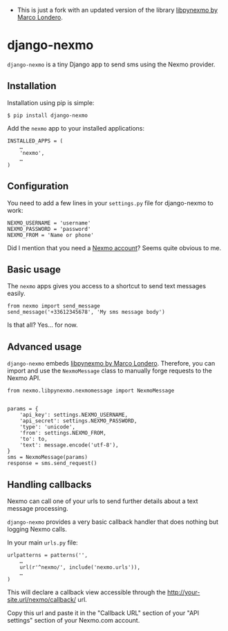 - This is just a fork with an updated version of the library [libpynexmo by Marco Londero](https://github.com/marcuz/libpynexmo).


# django-nexmo

`django-nexmo` is a tiny Django app to send sms using the Nexmo provider.

## Installation

Installation using pip is simple:

    $ pip install django-nexmo

Add the `nexmo` app to your installed applications:

    INSTALLED_APPS = (
        …
        'nexmo',
        …
    )

## Configuration

You need to add a few lines in your `settings.py` file for django-nexmo to work:

    NEXMO_USERNAME = 'username'
    NEXMO_PASSWORD = 'password'
    NEXMO_FROM = 'Name or phone'

Did I mention that you need a [Nexmo account](https://www.nexmo.com/)?
Seems quite obvious to me.


## Basic usage

The `nexmo` apps gives you access to a shortcut to send text messages easily.

    from nexmo import send_message
    send_message('+33612345678', 'My sms message body')

Is that all? Yes… for now.


## Advanced usage

`django-nexmo` embeds [libpynexmo by Marco Londero](https://github.com/marcuz/libpynexmo).
Therefore, you can import and use the `NexmoMessage` class to manually forge
requests to the Nexmo API.

    from nexmo.libpynexmo.nexmomessage import NexmoMessage


    params = {
        'api_key': settings.NEXMO_USERNAME,
        'api_secret': settings.NEXMO_PASSWORD,
        'type': 'unicode',
        'from': settings.NEXMO_FROM,
        'to': to,
        'text': message.encode('utf-8'),
    }
    sms = NexmoMessage(params)
    response = sms.send_request()


## Handling callbacks

Nexmo can call one of your urls to send further details about a text message processing.

`django-nexmo` provides a very basic callback handler that does nothing but logging
Nexmo calls.

In your main `urls.py` file:

    urlpatterns = patterns('',
        …
        url(r'^nexmo/', include('nexmo.urls')),
        …
    )

This will declare a callback view accessible through the
http://your-site.url/nexmo/callback/ url.

Copy this url and paste it in the "Callback URL" section of your "API settings"
section of your Nexmo.com account.
